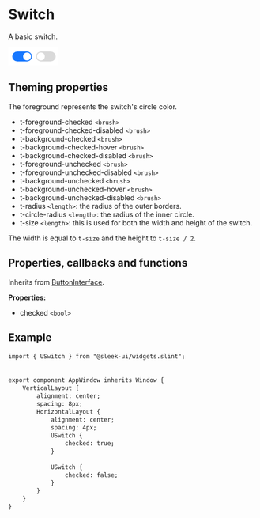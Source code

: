 
# Switch
A basic switch.  

![switch presentation](images/switch.png)

## Theming properties
The foreground represents the switch's circle color.

- t-foreground-checked `<brush>`
- t-foreground-checked-disabled `<brush>`
- t-background-checked `<brush>`
- t-background-checked-hover `<brush>`
- t-background-checked-disabled `<brush>`
- t-foreground-unchecked `<brush>`
- t-foreground-unchecked-disabled `<brush>`
- t-background-unchecked `<brush>`
- t-background-unchecked-hover `<brush>`
- t-background-unchecked-disabled `<brush>`
- t-radius `<length>`: the radius of the outer borders.
- t-circle-radius `<length>`: the radius of the inner circle.
- t-size `<length>`: this is used for both the width and height of the switch.

The width is equal to `t-size` and the height to `t-size / 2`.  
  
## Properties, callbacks and functions
Inherits from [ButtonInterface](./button-interface.md).  

**Properties:**
- checked `<bool>`

## Example
```slint
import { USwitch } from "@sleek-ui/widgets.slint";


export component AppWindow inherits Window {
	VerticalLayout {
		alignment: center;
		spacing: 8px;
		HorizontalLayout {
            alignment: center;
			spacing: 4px;
            USwitch {
				checked: true;
			}

			USwitch {
				checked: false;
			}
        }
	}
}
```